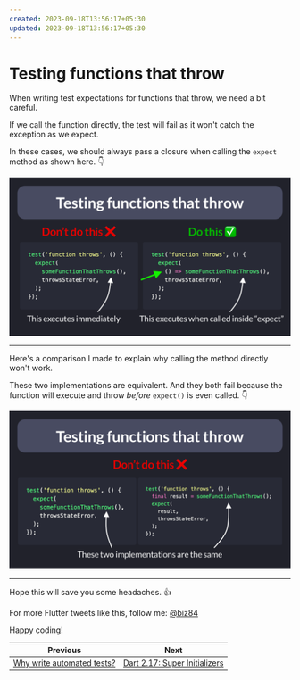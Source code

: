 ```yaml
---
created: 2023-09-18T13:56:17+05:30
updated: 2023-09-18T13:56:17+05:30
---
```

# Testing functions that throw

When writing test expectations for functions that throw, we need a bit careful.

If we call the function directly, the test will fail as it won't catch the exception as we expect.

In these cases, we should always pass a closure when calling the `expect` method as shown here. 👇

![](048.1-function-throws.png)

---

Here's a comparison I made to explain why calling the method directly won't work.

These two implementations are equivalent. And they both fail because the function will execute and throw *before* `expect()` is even called. 👇

![](048.2-function-throws.png)

---

Hope this will save you some headaches. 👍

For more Flutter tweets like this, follow me: [@biz84](https://twitter.com/biz84)

Happy coding!

 
| Previous | Next |
| -------- | ---- |
| [Why write automated tests?](../0047-why-write-automated-tests/index.md) | [Dart 2.17: Super Initializers](../0049-dart-2-17-super-initializers/index.md) |